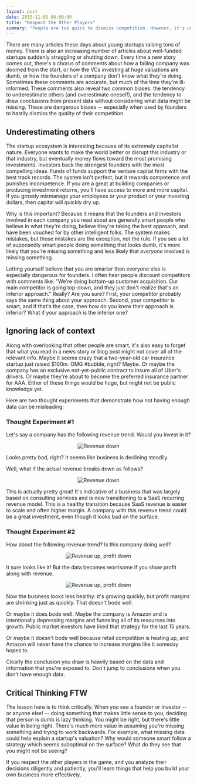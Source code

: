 ```yaml
---
layout: post
date: 2015-11-05 06:00:00
title: "Respect the Other Players"
summary: "People are too quick to dismiss competition. However, it's unlikely that your competitors are being run by idiots. Respecting your competitors will help you avoid being blindsighted by their moves."
---
```


There are many articles these days about young startups raising tons of money. There is also an increasing number of articles about well-funded startups suddenly struggling or shutting down. Every time a new story comes out, there's a chorus of comments about how a failing company was doomed from the start, or how the VCs investing at huge valuations are dumb, or how the founders of a company don't know what they're doing. Sometimes these comments are accurate, but much of the time they're ill-informed. These comments also reveal two common biases: the tendency to underestimate others (and overestimate oneself), and the tendency to draw conclusions from present data without considering what data might be missing. These are dangerous biases -- especially when used by founders to hastily dismiss the quality of their competition.

## Underestimating others
The startup ecosystem is interesting because of its extremely capitalist nature. Everyone wants to make the world better or disrupt this industry or that industry, but eventually money flows toward the most promising investments. Investors back the strongest founders with the most compelling ideas. Funds of funds support the venture capital firms with the best track records. The system isn't perfect, but it rewards competence and punishes incompetence. If you are a great at building companies or producing investment returns, you'll have access to more and more capital. If you grossly mismanage your employees or your product or your investing dollars, then capital will quickly dry up.

Why is this important? Because it means that the founders and investors involved in each company you read about are generally smart people who believe in what they're doing, believe they're taking the best approach, and have been vouched for by other intelligent folks. The system makes mistakes, but those mistakes are the exception, not the rule. If you see a lot of supposedly smart people doing something that looks dumb, it's more likely that you're missing something and less likely that *everyone* involved is missing something.

Letting yourself believe that you are smarter than everyone else is especially dangerous for founders. I often hear people discount competitors with comments like: "We're doing bottom-up customer acquisition. Our main competitor is going top-down, and they just don't realize that's an inferior approach." Really? Are you sure? First, your competitor probably says the same thing about your approach. Second, your competitor is smart, and if that's the case, then how do you know their approach is inferior? What if your approach is the inferior one?

## Ignoring lack of context
Along with overlooking that other people are smart, it's also easy to forget that what you read in a news story or blog post might not cover all of the relevant info. Maybe it seems crazy that a two-year-old car insurance startup just raised $100m. OMG #bubble, right? Maybe. Or maybe the company has an exclusive not-yet-public contract to insure all of Uber's drivers. Or maybe they're about to become the preferred insurance partner for AAA. Either of these things would be huge, but might not be public knowledge yet.

Here are two thought experiments that demonstrate how not having enough data can be misleading:

### Thought Experiment #1
Let's say a company has the following revenue trend. Would you invest in it?
<center>
<img src="{{ site.url }}public/img/rev-down.png" alt="Revenue down">
</center>

Looks pretty bad, right? It seems like business is declining steadily.

Well, what if the actual revenue breaks down as follows?

<center>
<img src="{{ site.url }}public/img/rev-down-recur-up.png" alt="Revenue down">
</center>

This is actually pretty great! It's indicative of a business that was largely based on consulting services and is now transitioning to a SaaS recurring revenue model. This is a healthy transition because SaaS revenue is easier to scale and often higher margin. A company with this revenue trend could be a great investment, even though it looks bad on the surface.

### Thought Experiment #2

How about the following revenue trend? Is this company doing well?

<center>
<img src="{{ site.url }}public/img/rev-up.png" alt="Revenue up, profit down">
</center>

It sure looks like it! But the data becomes worrisome if you show profit along with revenue.

<center>
<img src="{{ site.url }}public/img/rev-up-profit-down.png" alt="Revenue up, profit down">
</center>

Now the business looks less healthy: it's growing quickly, but profit margins are shrinking just as quickly. That doesn't bode well.

Or maybe it does bode well. Maybe the company is Amazon and is intentionally depressing margins and funneling all of its resources into growth. Public market investors have liked that strategy for the last 15 years.

Or maybe it doesn't bode well because retail competition is heating up, and Amazon will never have the chance to increase margins like it someday hopes to.

Clearly the conclusion you draw is heavily based on the data and information that you're exposed to. Don't jump to conclusions when you don't have enough data.

## Critical Thinking FTW
The lesson here is to think critically. When you see a founder or investor -- or anyone else! -- doing something that makes little sense to you, deciding that person is dumb is lazy thinking. You might be right, but there's little value in being right. There's much more value in assuming you're missing something and trying to work backwards. For example, what missing data could help explain a startup's valuation? Why would someone smart follow a strategy which seems suboptimal on the surface? What do they see that you might not be seeing?

If you respect the other players in the game, and you analyze their decisions diligently and patiently, you'll learn things that help you build your own business more effectively.